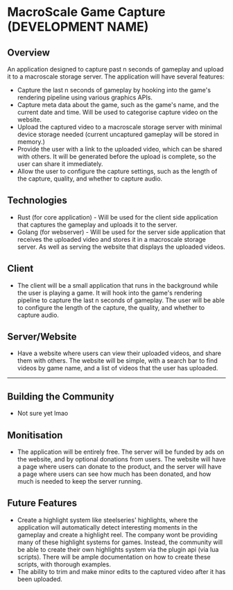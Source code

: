 # MacroScale Game Capture (DEVELOPMENT NAME)

## Overview
An application designed to capture past n seconds of gameplay and upload it to 
a macroscale storage server. The application will have several features: 
- Capture the last n seconds of gameplay by hooking into the game's rendering 
  pipeline using various graphics APIs.
- Capture meta data about the game, such as the game's name, and the current 
  date and time. Will be used to categorise capture video on the website. 
- Upload the captured video to a macroscale storage server with minimal device
  storage needed (current uncaptured gameplay will be stored in memory.)
- Provide the user with a link to the uploaded video, which can be shared with
  others. It will be generated before the upload is complete, so the user can
  share it immediately.
- Allow the user to configure the capture settings, such as the length of the
  capture, quality, and whether to capture audio.

## Technologies
- Rust (for core application) - Will be used for the client side application
  that captures the gameplay and uploads it to the server.
- Golang (for webserver) - Will be used for the server side application that
  receives the uploaded video and stores it in a macroscale storage server. As 
  well as serving the website that displays the uploaded videos.

## Client
- The client will be a small application that runs in the background while the
  user is playing a game. It will hook into the game's rendering pipeline to
  capture the last n seconds of gameplay. The user will be able to configure
  the length of the capture, the quality, and whether to capture audio.

## Server/Website
- Have a website where users can view their uploaded videos, and share them
  with others. The website will be simple, with a search bar to find videos by
  game name, and a list of videos that the user has uploaded.

--- 

## Building the Community
-  Not sure yet lmao 
  
  
## Monitisation
- The application will be entirely free. The server will be funded by ads on
  the website, and by optional donations from users. The website will have a
  page where users can donate to the product, and the server will have a page
  where users can see how much has been donated, and how much is needed to keep
  the server running.

## Future Features
- Create a highlight system like steelseries' highlights, where the application
  will automatically detect interesting moments in the gameplay and create a
  highlight reel. The company wont be providing many of these highlight systems
  for games. Instead, the community will be able to create their own 
  highlights system via the plugin api (via lua scripts). There will be ample 
  documentation on how to create these scripts, with thorough examples.
- The ability to trim and make minor edits to the captured video after it has
  been uploaded.
